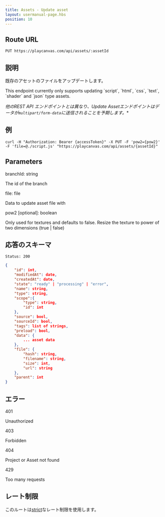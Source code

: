 ```yaml
---
title: Assets - Update asset
layout: usermanual-page.hbs
position: 10
---
```


## Route URL

```none
PUT https://playcanvas.com/api/assets/:assetId
```

## 説明

既存のアセットのファイルをアップデートします。

<div class="alert alert-info">
    This endpoint currently only supports updating `script`, `html`, `css`, `text`, `shader` and `json` type assets.
</div>

*他のREST API エンドポイントとは異なり、Update Assetエンドポイントはデータが`multipart/form-data`に送信されることを予期します。**

## 例

```none
curl -H "Authorization: Bearer {accessToken}" -X PUT -F 'pow2={pow2}' -F 'file=@./script.js' "https://playcanvas.com/api/assets/{assetId}"
```

## Parameters

<div class="params">
<div class="parameter"><span class="param">branchId: string</span><p>The id of the branch</p></div>
<div class="parameter"><span class="param">file: file</span><p>Data to update asset file with</p></div>
<div class="parameter"><span class="param">pow2 [optional]: boolean</span><p>Only used for textures and defaults to false. Resize the texture to power of two dimensions (true | false)</p></div>
</div>

## 応答のスキーマ

```none
Status: 200
```

```json
{
    "id": int,
    "modifiedAt": date,
    "createdAt": date,
    "state": "ready" | "processing" | "error",
    "name": string,
    "type": string,
    "scope":{
        "type": string,
        "id": int
    },
    "source": bool,
    "sourceId": bool,
    "tags": list of strings,
    "preload": bool,
    "data": {
        ... asset data
    },
    "file": {
        "hash": string,
        "filename": string,
        "size": int,
        "url": string
    },
    "parent": int
}
```

## エラー

<div class="params">
<div class="parameter"><span class="param">401</span><p>Unauthorized</p></div>
<div class="parameter"><span class="param">403</span><p>Forbidden</p></div>
<div class="parameter"><span class="param">404</span><p>Project or Asset not found</p></div>
<div class="parameter"><span class="param">429</span><p>Too many requests</p></div>
</div>

## レート制限

このルートは[strict][1]なレート制限を使用します。

[1]: /user-manual/api#rate-limiting
